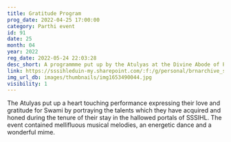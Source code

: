 ```yaml
---
title: Gratitude Program
prog_date: 2022-04-25 17:00:00
category: Parthi event
id: 91
date: 25
month: 04
year: 2022
reg_date: 2022-05-24 22:03:28
desc_short: A programmme put up by the Atulyas at the Divine Abode of Prashanthi Nilayam, to express their gratitude for our Beloved Bhagawan.
link: https://sssihleduin-my.sharepoint.com/:f:/g/personal/brnarchive_sssihl_edu_in/EqPVv_A5NJJKodxcDThNNQUBi7-OfKAB_rDTZE8fvlbULQ?e=Kd3330
img_url_db: images/thumbnails/img1653490044.jpg
visibility: 1
---
```


The Atulyas put up a heart touching performance expressing their love and gratitude for Swami by portraying the talents which they have acquired and honed during the tenure of their stay in the hallowed portals of SSSIHL. The event contained  mellifluous musical melodies, an energetic dance and a wonderful mime.